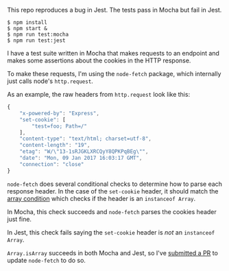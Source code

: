 This repo reproduces a bug in Jest. The tests pass in Mocha but fail in Jest.

```
$ npm install
$ npm start &
$ npm run test:mocha
$ npm run test:jest
```

I have a test suite written in Mocha that makes requests to an endpoint and makes some assertions about the cookies in the HTTP response.

To make these requests, I'm using the `node-fetch` package, which internally just calls node's `http.request`.

As an example, the raw headers from `http.request` look like this:

```js
{
    "x-powered-by": "Express",
    "set-cookie": [
        "test=foo; Path=/"
    ],
    "content-type": "text/html; charset=utf-8",
    "content-length": "19",
    "etag": "W/\"13-1sRJGKLXRCQyY8QPKPqBEg\"",
    "date": "Mon, 09 Jan 2017 16:03:17 GMT",
    "connection": "close"
}
```

`node-fetch` does several conditional checks to determine how to parse each response header. In the case of the `set-cookie` header, it should match the [array condition](https://github.com/bitinn/node-fetch/blob/master/lib/headers.js#L38) which checks if the header is an `instanceof Array`.

In Mocha, this check succeeds and `node-fetch` parses the cookies header just fine.

In Jest, this check fails saying the `set-cookie` header is *not* an `instanceof Array`.

`Array.isArray` succeeds in both Mocha and Jest, so I've [submitted a PR](https://github.com/bitinn/node-fetch/pull/220) to update `node-fetch` to do so.

